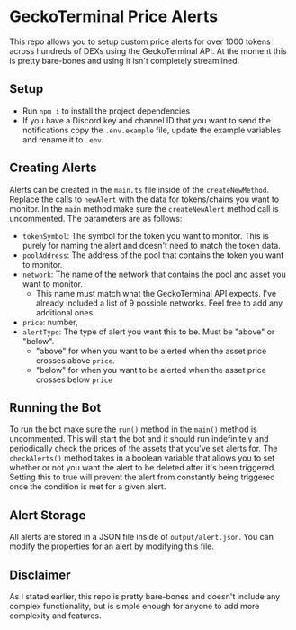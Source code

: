 # GeckoTerminal Price Alerts
This repo allows you to setup custom price alerts for over 1000 tokens across hundreds of DEXs using the GeckoTerminal API. At the moment this is pretty bare-bones and using it isn't completely streamlined.

## Setup
- Run `npm i` to install the project dependencies
- If you have a Discord key and channel ID that you want to send the notifications copy the `.env.example` file, update the example variables and rename it to `.env`.

## Creating Alerts 
Alerts can be created in the `main.ts` file inside of the `createNewMethod`. Replace the calls to `newAlert` with the data for tokens/chains you want to monitor. In the `main` method make sure the `createNewAlert` method call is uncommented. The parameters are as follows:
- `tokenSymbol`: The symbol for the token you want to monitor. This is purely for naming the alert and doesn't need to match the token data. 
- `poolAddress`: The address of the pool that contains the token you want to monitor.
- `network`: The name of the network that contains the pool and asset you want to monitor. 
	- This name must match what the GeckoTerminal API expects. I've already included a list of 9 possible networks. Feel free to add any additional ones
- `price`: number,
- `alertType`: The type of alert you want this to be. Must be "above" or "below".
	- "above" for when you want to be alerted when the asset price crosses above `price`.
	- "below" for when you want to be alerted when the asset price crosses below `price`

## Running the Bot
To run the bot make sure the `run()` method in the `main()` method is uncommented. This will start the bot and it should run indefinitely and periodically check the prices of the assets that you've set alerts for. The `checkAlerts()` method takes in a boolean variable that allows you to set whether or not you want the alert to be deleted after it's been triggered. Setting this to true will prevent the alert from constantly being triggered once the condition is met for a given alert.

## Alert Storage
All alerts are stored in a JSON file inside of `output/alert.json`. You can modify the properties for an alert by modifying this file.

## Disclaimer
As I stated earlier, this repo is pretty bare-bones and doesn't include any complex functionality, but is simple enough for anyone to add more complexity and features.